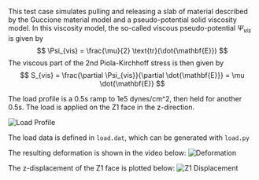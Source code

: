 This test case simulates pulling and releasing a slab of material
described by the Guccione material model and a pseudo-potential solid viscosity model.
In this viscosity model, the so-called viscous pseudo-potential $\Psi_{vis}$ is
given by
$$
\Psi_{vis} =  \frac{\mu}{2} \text{tr}(\dot{\mathbf{E}})
$$
The viscous part of the 2nd Piola-Kirchhoff stress is then given by
$$
S_{vis} = \frac{\partial \Psi_{vis}}{\partial \dot{\mathbf{E}}} = \mu  \dot{\mathbf{E}}
$$



The load profile is a 0.5s ramp to 1e5 dynes/cm^2, then held for another 0.5s. 
The load is applied on the Z1 face in the z-direction.

![Load Profile](load.png)

The load data is defined in `load.dat`, which can be generated with
`load.py`

The resulting deformation is shown in the video below:
![Deformation](movie.gif)

The z-displacement of the Z1 face is plotted below:
![Z1 Displacement](z1_face_displacement.png)


